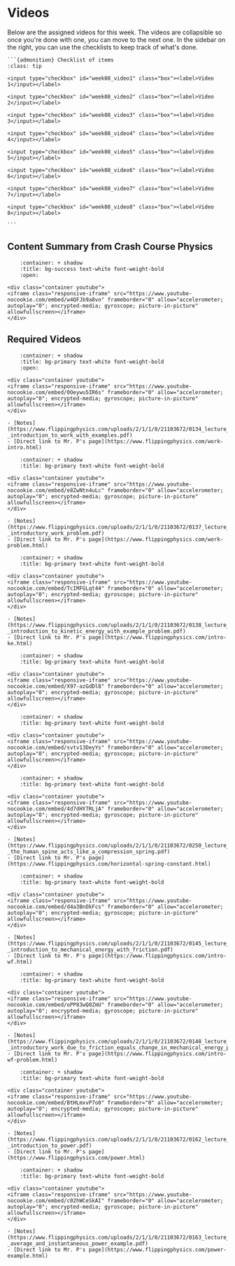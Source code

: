 # Videos

Below are the assigned videos for this week. 
The videos are collapsible so once you're done with one, you can move to the next one.
In the sidebar on the right, you can use the checklists to keep track of what's done.

````{margin}
```{admonition} Checklist of items
:class: tip

<input type="checkbox" id="week08_video1" class="box"><label>Video 1</input></label>

<input type="checkbox" id="week08_video2" class="box"><label>Video 2</input></label>

<input type="checkbox" id="week08_video3" class="box"><label>Video 3</input></label>

<input type="checkbox" id="week08_video4" class="box"><label>Video 4</input></label>

<input type="checkbox" id="week08_video5" class="box"><label>Video 5</input></label>

<input type="checkbox" id="week08_video6" class="box"><label>Video 6</input></label>

<input type="checkbox" id="week08_video7" class="box"><label>Video 7</input></label>

<input type="checkbox" id="week08_video8" class="box"><label>Video 8</input></label>

```
````
## Content Summary from Crash Course Physics

```{dropdown} Work, Energy, and Power
    :container: + shadow
    :title: bg-success text-white font-weight-bold
    :open:

<div class="container youtube">
<iframe class="responsive-iframe" src="https://www.youtube-nocookie.com/embed/w4QFJb9a8vo" frameborder="0" allow="accelerometer; autoplay="0"; encrypted-media; gyroscope; picture-in-picture" allowfullscreen></iframe>
</div>
```

## Required Videos

```{dropdown} 1. Introduction to Work with Examples
    :container: + shadow
    :title: bg-primary text-white font-weight-bold
    :open:

<div class="container youtube">
<iframe class="responsive-iframe" src="https://www.youtube-nocookie.com/embed/0Oeywu5IR6s" frameborder="0" allow="accelerometer; autoplay="0"; encrypted-media; gyroscope; picture-in-picture" allowfullscreen></iframe>
</div>

- [Notes](https://www.flippingphysics.com/uploads/2/1/1/0/21103672/0134_lecture_notes_-_introduction_to_work_with_examples.pdf)
- [Direct link to Mr. P's page](https://www.flippingphysics.com/work-intro.html)
```

```{dropdown} 2. Introductory Work Problem
    :container: + shadow
    :title: bg-primary text-white font-weight-bold

<div class="container youtube">
<iframe class="responsive-iframe" src="https://www.youtube-nocookie.com/embed/e8ZwNtn4uLc" frameborder="0" allow="accelerometer; autoplay="0"; encrypted-media; gyroscope; picture-in-picture" allowfullscreen></iframe>
</div>

- [Notes](https://www.flippingphysics.com/uploads/2/1/1/0/21103672/0137_lecture_notes_-_introductory_work_problem.pdf)
- [Direct link to Mr. P's page](https://www.flippingphysics.com/work-problem.html)
```

```{dropdown} 3. Introduction to Kinetic Energy with Example Problem
    :container: + shadow
    :title: bg-primary text-white font-weight-bold

<div class="container youtube">
<iframe class="responsive-iframe" src="https://www.youtube-nocookie.com/embed/TcIMFGLqt44" frameborder="0" allow="accelerometer; autoplay="0"; encrypted-media; gyroscope; picture-in-picture" allowfullscreen></iframe>
</div>

- [Notes](https://www.flippingphysics.com/uploads/2/1/1/0/21103672/0138_lecture_notes_-_introduction_to_kinetic_energy_with_example_problem.pdf)
- [Direct link to Mr. P's page](https://www.flippingphysics.com/intro-ke.html)
```

```{dropdown} 4. Introduction to the Integral or Anti-Derivative for use in Work from a Non-Constant Force
    :container: + shadow
    :title: bg-primary text-white font-weight-bold

<div class="container youtube">
<iframe class="responsive-iframe" src="https://www.youtube-nocookie.com/embed/X97-azGdDl8" frameborder="0" allow="accelerometer; autoplay="0"; encrypted-media; gyroscope; picture-in-picture" allowfullscreen></iframe>
</div>
```

```{dropdown} 5. Defining Work with the Dot Product and a Review of the Dot Product - Constant Force
    :container: + shadow
    :title: bg-primary text-white font-weight-bold

<div class="container youtube">
<iframe class="responsive-iframe" src="https://www.youtube-nocookie.com/embed/svtv13DeyYs" frameborder="0" allow="accelerometer; autoplay="0"; encrypted-media; gyroscope; picture-in-picture" allowfullscreen></iframe>
</div>
```



```{dropdown} 8. The Human Spine acts like a Compression Spring
    :container: + shadow
    :title: bg-primary text-white font-weight-bold

<div class="container youtube">
<iframe class="responsive-iframe" src="https://www.youtube-nocookie.com/embed/4d7dHY7RLjA" frameborder="0" allow="accelerometer; autoplay="0"; encrypted-media; gyroscope; picture-in-picture" allowfullscreen></iframe>
</div>

- [Notes](https://www.flippingphysics.com/uploads/2/1/1/0/21103672/0250_lecture_notes_-_the_human_spine_acts_like_a_compression_spring.pdf)
- [Direct link to Mr. P's page](https://www.flippingphysics.com/horizontal-spring-constant.html)
```

```{dropdown} 9. Introduction to Mechanical Energy with Friction
    :container: + shadow
    :title: bg-primary text-white font-weight-bold

<div class="container youtube">
<iframe class="responsive-iframe" src="https://www.youtube-nocookie.com/embed/d4a3BnOkFcs" frameborder="0" allow="accelerometer; autoplay="0"; encrypted-media; gyroscope; picture-in-picture" allowfullscreen></iframe>
</div>

- [Notes](https://www.flippingphysics.com/uploads/2/1/1/0/21103672/0145_lecture_notes_-_introduction_to_mechanical_energy_with_friction.pdf)
- [Direct link to Mr. P's page](https://www.flippingphysics.com/intro-wf.html)
```

```{dropdown} 10. Introductory Work due to Friction equals Change in Mechanical Energy Problem
    :container: + shadow
    :title: bg-primary text-white font-weight-bold

<div class="container youtube">
<iframe class="responsive-iframe" src="https://www.youtube-nocookie.com/embed/oPP83wQ8ZmU" frameborder="0" allow="accelerometer; autoplay="0"; encrypted-media; gyroscope; picture-in-picture" allowfullscreen></iframe>
</div>

- [Notes](https://www.flippingphysics.com/uploads/2/1/1/0/21103672/0148_lecture_notes_-_introductory_work_due_to_friction_equals_change_in_mechanical_energy_problem.pdf)
- [Direct link to Mr. P's page](https://www.flippingphysics.com/intro-wf-problem.html)
```

```{dropdown} 11. Introduction to Power
    :container: + shadow
    :title: bg-primary text-white font-weight-bold

<div class="container youtube">
<iframe class="responsive-iframe" src="https://www.youtube-nocookie.com/embed/BtHLmxvP7o0" frameborder="0" allow="accelerometer; autoplay="0"; encrypted-media; gyroscope; picture-in-picture" allowfullscreen></iframe>
</div>

- [Notes](https://www.flippingphysics.com/uploads/2/1/1/0/21103672/0162_lecture_notes_-_introduction_to_power.pdf)
- [Direct link to Mr. P's page](https://www.flippingphysics.com/power.html)
```

```{dropdown} 12. Average and Instantaneous Power Example
    :container: + shadow
    :title: bg-primary text-white font-weight-bold

<div class="container youtube">
<iframe class="responsive-iframe" src="https://www.youtube-nocookie.com/embed/c02hWCeSkAI" frameborder="0" allow="accelerometer; autoplay="0"; encrypted-media; gyroscope; picture-in-picture" allowfullscreen></iframe>
</div>

- [Notes](https://www.flippingphysics.com/uploads/2/1/1/0/21103672/0163_lecture_notes_-_average_and_instantaneous_power_example.pdf)
- [Direct link to Mr. P's page](https://www.flippingphysics.com/power-example.html)
```
